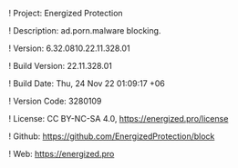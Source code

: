 ! Project: Energized Protection

! Description: ad.porn.malware blocking.

! Version: 6.32.0810.22.11.328.01

! Build Version: 22.11.328.01

! Build Date: Thu, 24 Nov 22 01:09:17 +06

! Version Code: 3280109

! License: CC BY-NC-SA 4.0, https://energized.pro/license

! Github: https://github.com/EnergizedProtection/block

! Web: https://energized.pro
